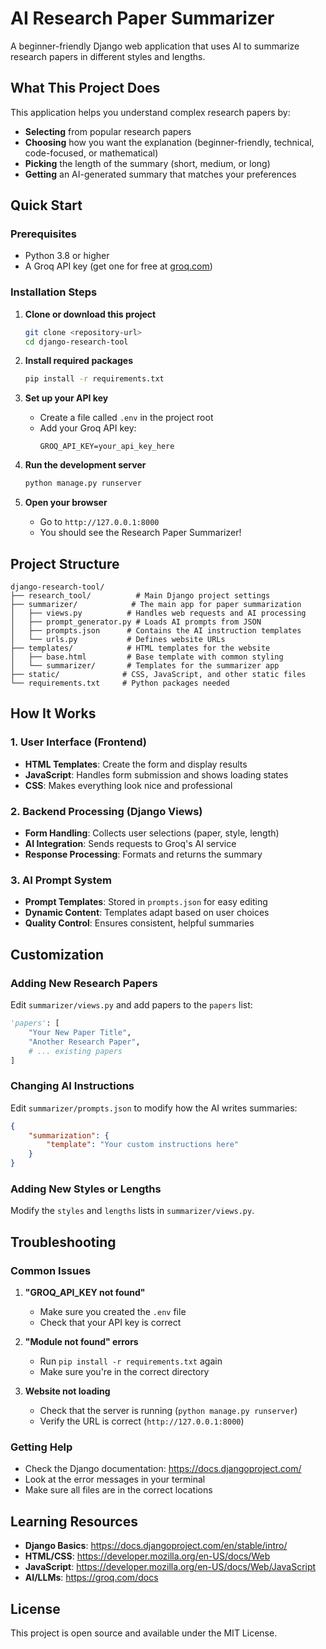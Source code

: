 # AI Research Paper Summarizer

A beginner-friendly Django web application that uses AI to summarize research papers in different styles and lengths.

##  What This Project Does

This application helps you understand complex research papers by:
- **Selecting** from popular research papers
- **Choosing** how you want the explanation (beginner-friendly, technical, code-focused, or mathematical)
- **Picking** the length of the summary (short, medium, or long)
- **Getting** an AI-generated summary that matches your preferences

##  Quick Start

### Prerequisites
- Python 3.8 or higher
- A Groq API key (get one for free at [groq.com](https://groq.com))

### Installation Steps

1. **Clone or download this project**
   ```bash
   git clone <repository-url>
   cd django-research-tool
   ```

2. **Install required packages**
   ```bash
   pip install -r requirements.txt
   ```

3. **Set up your API key**
   - Create a file called `.env` in the project root
   - Add your Groq API key:
     ```
     GROQ_API_KEY=your_api_key_here
     ```

4. **Run the development server**
   ```bash
   python manage.py runserver
   ```

5. **Open your browser**
   - Go to `http://127.0.0.1:8000`
   - You should see the Research Paper Summarizer!

##  Project Structure

```
django-research-tool/
├── research_tool/          # Main Django project settings
├── summarizer/            # The main app for paper summarization
│   ├── views.py          # Handles web requests and AI processing
│   ├── prompt_generator.py # Loads AI prompts from JSON
│   ├── prompts.json      # Contains the AI instruction templates
│   └── urls.py           # Defines website URLs
├── templates/            # HTML templates for the website
│   ├── base.html         # Base template with common styling
│   └── summarizer/       # Templates for the summarizer app
├── static/              # CSS, JavaScript, and other static files
└── requirements.txt     # Python packages needed
```

##  How It Works

### 1. User Interface (Frontend)
- **HTML Templates**: Create the form and display results
- **JavaScript**: Handles form submission and shows loading states
- **CSS**: Makes everything look nice and professional

### 2. Backend Processing (Django Views)
- **Form Handling**: Collects user selections (paper, style, length)
- **AI Integration**: Sends requests to Groq's AI service
- **Response Processing**: Formats and returns the summary

### 3. AI Prompt System
- **Prompt Templates**: Stored in `prompts.json` for easy editing
- **Dynamic Content**: Templates adapt based on user choices
- **Quality Control**: Ensures consistent, helpful summaries

##  Customization

### Adding New Research Papers
Edit `summarizer/views.py` and add papers to the `papers` list:
```python
'papers': [
    "Your New Paper Title",
    "Another Research Paper",
    # ... existing papers
]
```

### Changing AI Instructions
Edit `summarizer/prompts.json` to modify how the AI writes summaries:
```json
{
    "summarization": {
        "template": "Your custom instructions here"
    }
}
```

### Adding New Styles or Lengths
Modify the `styles` and `lengths` lists in `summarizer/views.py`.

##  Troubleshooting

### Common Issues

1. **"GROQ_API_KEY not found"**
   - Make sure you created the `.env` file
   - Check that your API key is correct

2. **"Module not found" errors**
   - Run `pip install -r requirements.txt` again
   - Make sure you're in the correct directory

3. **Website not loading**
   - Check that the server is running (`python manage.py runserver`)
   - Verify the URL is correct (`http://127.0.0.1:8000`)

### Getting Help
- Check the Django documentation: https://docs.djangoproject.com/
- Look at the error messages in your terminal
- Make sure all files are in the correct locations

##  Learning Resources

- **Django Basics**: https://docs.djangoproject.com/en/stable/intro/
- **HTML/CSS**: https://developer.mozilla.org/en-US/docs/Web
- **JavaScript**: https://developer.mozilla.org/en-US/docs/Web/JavaScript
- **AI/LLMs**: https://groq.com/docs


##  License

This project is open source and available under the MIT License.

